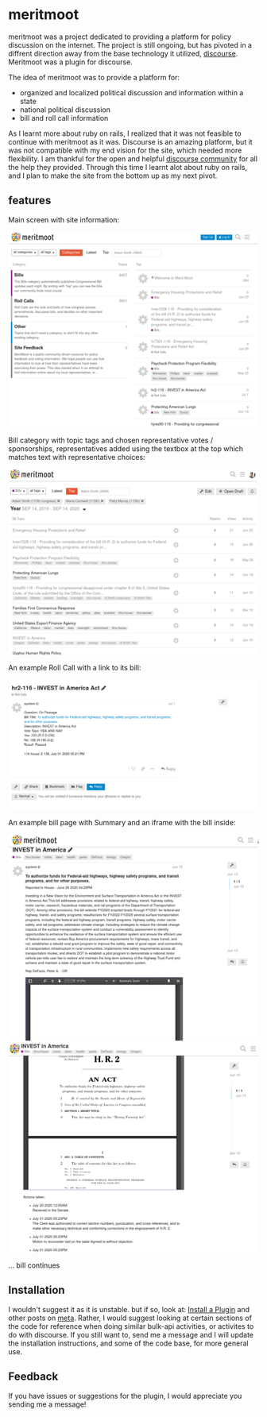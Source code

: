 # meritmoot

meritmoot was a project dedicated to providing a platform for policy discussion on the internet. The project is still ongoing, but has pivoted in a diffrent direction away from the base technology it utilized, [discourse](https://www.discourse.org/). Meritmoot was a plugin for discourse.

The idea of meritmoot was to provide a platform for:
  - organized and localized political discussion and information within a state
  - national political discussion
  - bill and roll call information
  
As I learnt more about ruby on rails, I realized that it was not feasible to continue with meritmoot as it was. Discourse is an amazing platform, but it was not compatible with my end vision for the site, which needed more flexibility. I am thankful for the open and helpful [discourse community](meta.discourse.org) for all the help they provided. Through this time I learnt alot about ruby on rails, and I plan to make the site from the bottom up as my next pivot.

## features
Main screen with site information:

![main](.front_page.png)

Bill category with topic tags and chosen representative votes / sponsorships, representatives added using the textbox at the top which matches text with representative choices:

![Screenshot](.bills.png)

An example Roll Call with a link to its bill:

![Screenshot](.a_roll_call.png)

An example bill page with Summary and an iframe with the bill inside:

![Screenshot](.a_bill.png)
![Screenshot](.a_bill_2.png)

... bill continues

## Installation

I wouldn't suggest it as it is unstable. but if so, look at: [Install a Plugin](https://meta.discourse.org/t/install-a-plugin/19157) and other posts on [meta](meta.discourse.org). Rather, I would suggest looking at certain sections of the code for reference when doing similar bulk-api activities, or activites to do with discourse. If you still want to, send me a message and I will update the installation instructions, and some of the code base, for more general use.

## Feedback

If you have issues or suggestions for the plugin, I would appreciate you sending me a message!
